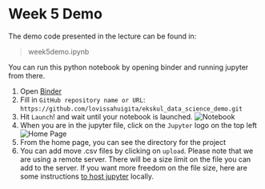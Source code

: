 # Week 5 Demo
The demo code presented in the lecture can be found in:
> week5demo.ipynb

You can run this python notebook by opening binder and running jupyter from there.
1. Open [Binder](https://gke.mybinder.org/)
2. Fill in `GitHub repository name or URL`: `https://github.com/lovissahuigita/ekskul_data_science_demo.git`
4. Hit `Launch`! and wait until your notebook is launched.
![Notebook](/img/img1 "Notebook")
5. When you are in the jupyter file, click on the `Jupyter` logo on the top left
![Home Page](/img/img2 "Home Page")
6. From the home page, you can see the directory for the project
7. You can add move .csv files by clicking on `upload`. Please note that we are using a remote server. There will be a size limit on the file you can add to the server. If you want more freedom on the file size, here are some instructions [to host jupyter](https://jupyterlab.readthedocs.io/en/stable/getting_started/installation.html) locally.
